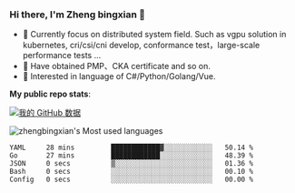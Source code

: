 ### Hi there, I'm Zheng bingxian  👋

* 📖  Currently focus on distributed system field. Such as vgpu solution in kubernetes, cri/csi/cni develop, conformance test，large-scale performance tests ...
* 🌱  Have obtained PMP、CKA certificate and so on.
* 👯  Interested in language of C#/Python/Golang/Vue.

**My public repo stats**:

[![我的 GitHub 数据](https://github-readme-stats.vercel.app/api?username=zhengbingxian&theme=merko)]()

![zhengbingxian's Most used languages](https://github-readme-stats.vercel.app/api/top-langs/?username=zhengbingxian&layout=compact&hide_border=true&langs_count=10)

<!--START_SECTION:waka-->

```text
YAML     28 mins         ████████████▓░░░░░░░░░░░░   50.14 %
Go       27 mins         ████████████░░░░░░░░░░░░░   48.39 %
JSON     0 secs          ▒░░░░░░░░░░░░░░░░░░░░░░░░   01.36 %
Bash     0 secs          ░░░░░░░░░░░░░░░░░░░░░░░░░   00.10 %
Config   0 secs          ░░░░░░░░░░░░░░░░░░░░░░░░░   00.00 %
```

<!--END_SECTION:waka-->
